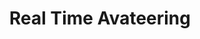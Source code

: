 ---
layout: project
permalink: /real_time_avateering/
title: "Real Time Avateering"
created: "May 2016"
medium: "Research | Performance"
root: "/assets/01_projects/real_time_avateering/"
bg-video: >
  <iframe src="https://player.vimeo.com/video/249832060" width="640" height="360" frameborder="0" webkitallowfullscreen mozallowfullscreen allowfullscreen></iframe>

description: >
  Thesis project for Master’s Degree at Tisch School of the Arts ITP. Research into 3D scanning and motion capture as a choreographic structure for live performance and dance. Scanned bodies are controlled in real-time using motion capture suits and digitally manipulated to create impossible movements.

documentation:
  - "1.gif"
  - "2.gif"
  - "3.gif"
  - "4.gif"
  - "5.gif"
  - "6.gif"
  - >
    <iframe src="https://player.vimeo.com/video/169132287" width="640" height="360" frameborder="0" webkitallowfullscreen mozallowfullscreen allowfullscreen></iframe>
---